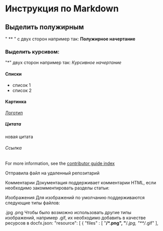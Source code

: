 # Инструкция по Markdown

## Выделить полужирным
" ** " с двух сторон например так: **Полужирное начертание**
### Выделить курсивом:
 "*" двух сторон например так: *Курсивное начертание*
#### Списки
* список 1
* список 2

#### Картинка
[Логотип](Logo.png)
##### Цитата

новая цитата

###### Ссылка
For more information, see the [contributor guide index](https://github.com/Azure/azure-content/blob/master/contributor-guide/contributor-guide-index.md)

Отправила файл на удаленный репозитарий

Комментарии
Документация поддерживает комментарии HTML, если необходимо закомментировать разделы статьи:
<!--- Here's my comment --->

Изображения
Для изображений по умолчанию поддерживаются следующие типы файлов:

.jpg
.png
Чтобы было возможно использовать другие типы изображений, например .gif, их необходимо добавить в качестве ресурсов в docfx.json:
"resource": [
  {
    "files" : [
      "**/*.png",
      "**/*.jpg,
      "**/*.gif"
    ],
